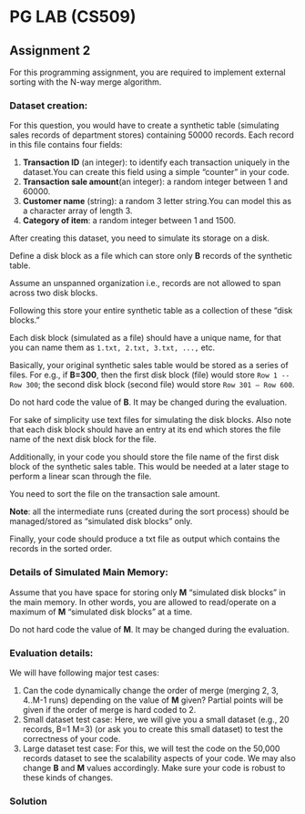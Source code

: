 # PG LAB (CS509)

## Assignment 2

For this programming assignment, you are required to implement external sorting with the N-way merge algorithm.

### Dataset creation:

For this question, you would have to create a synthetic table (simulating sales records of department stores) containing
50000 records. Each record in this file contains four fields: 

1. **Transaction ID** (an integer): to identify each transaction uniquely in the dataset.You can create this field using a simple “counter” in your code.
2. **Transaction sale amount**(an integer):  a random integer between 1 and 60000.
3. **Customer name** (string): a random 3 letter string.You can model this as a character array of length 3.
4. **Category of item**: a random integer between 1 and 1500.

After creating this dataset, you need to simulate its storage on a disk. 

Define a disk block as a file which can store only **B** records of the synthetic table. 

Assume an unspanned organization i.e., records are not allowed to span across two disk blocks. 

Following this store your entire synthetic table as a collection of these “disk blocks.” 

Each disk block (simulated as a file) should have a unique name, for that you can name them as `1.txt, 2.txt, 3.txt, ...,` etc. 

Basically, your original synthetic sales table would be stored as a series of files. For e.g., if **B=300**, then 
the first disk block (file) would store `Row 1 -- Row 300`; 
the second disk block (second file) would store `Row 301 – Row 600`. 

Do not hard code the value of **B**. It may be changed during the evaluation.

For sake of simplicity use text files for simulating the disk blocks. Also note that each disk block should have an
entry at its end which stores the file name of the next disk block for the file. 

Additionally, in your code you should store the file name of the first disk block of the synthetic sales table. This would be needed at a later stage to perform a linear
scan through the file. 

You need to sort the file on the transaction sale amount. 

**Note**: all the intermediate runs (created during the sort process) should be managed/stored as “simulated disk blocks” only. 

Finally, your code should produce a txt file as output which contains the records in the sorted order.

### Details of Simulated Main Memory:

Assume that you have space for storing only **M** “simulated disk blocks” in the main memory. In other words, you are
allowed to read/operate on a maximum of **M** “simulated disk blocks” at a time. 

Do not hard code the value of **M**. It may be changed during the evaluation.

### Evaluation details:

We will have following major test cases:

1. Can the code dynamically change the order of merge (merging 2, 3, 4..M-1 runs) depending on the value of **M** given? Partial points will be given if the order of merge is hard coded to 2.
2. Small dataset test case: Here, we will give you a small dataset (e.g., 20 records, B=1 M=3) (or ask you to create this small dataset) to test the correctness of your code.
3. Large dataset test case: For this, we will test the code on the 50,000 records dataset to see the scalability aspects of
your code. We may also change **B** and **M** values accordingly. Make sure your code is robust to these kinds of changes.

### Solution

